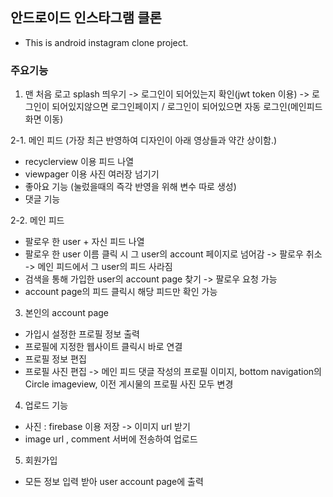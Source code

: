 ## 안드로이드 인스타그램 클론
- This is android instagram clone project.

### 주요기능
1. 맨 처음 로고 splash 띄우기 -> 로그인이 되어있는지 확인(jwt token 이용) -> 로그인이 되어있지않으면 로그인페이지 / 로그인이 되어있으면 자동 로그인(메인피드 화면 이동)

2-1. 메인 피드 (가장 최근 반영하여 디자인이 아래 영상들과 약간 상이함.)
- recyclerview 이용 피드 나열
- viewpager 이용 사진 여러장 넘기기
- 좋아요 기능 (눌렀을때의 즉각 반영을 위해 변수 따로 생성)
- 댓글 기능

2-2. 메인 피드
- 팔로우 한 user + 자신 피드 나열
- 팔로우 한 user 이름 클릭 시 그 user의 account 페이지로 넘어감 -> 팔로우 취소 -> 메인 피드에서 그 user의 피드 사라짐
- 검색을 통해 가입한 user의 account page 찾기 -> 팔로우 요청 가능
- account page의 피드 클릭시 해당 피드만 확인 가능

3. 본인의 account page
- 가입시 설정한 프로필 정보 출력
- 프로필에 지정한 웹사이트 클릭시 바로 연결
- 프로필 정보 편집
- 프로필 사진 편집 -> 메인 피드 댓글 작성의 프로필 이미지, bottom navigation의 Circle imageview, 이전 게시물의 프로필 사진 모두 변경

4. 업로드 기능
- 사진 :  firebase 이용 저장 -> 이미지 url 받기
- image url , comment 서버에 전송하여 업로드

5. 회원가입
- 모든 정보 입력 받아 user account page에 출력
